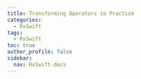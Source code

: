 ```yaml
---
title: Transforming Operators in Practice
categories:
  - RxSwift
tags:
  - RxSwift
toc: true
author_profile: false
sidebar:
  nav: RxSwift-docs
---
```

